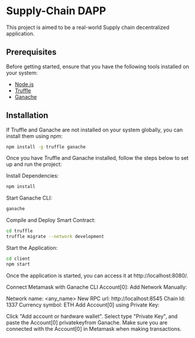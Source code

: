 # Supply-Chain DAPP

This project is aimed to be a real-world Supply chain decentralized application.

## Prerequisites

Before getting started, ensure that you have the following tools installed on your system:

- [Node.js](https://nodejs.org/)
- [Truffle](https://www.trufflesuite.com/truffle)
- [Ganache](https://www.trufflesuite.com/ganache)

## Installation

If Truffle and Ganache are not installed on your system globally, you can install them using npm:

```bash
npm install -g truffle ganache
```

Once you have Truffle and Ganache installed, follow the steps below to set up and run the project:

Install Dependencies:
```bash
npm install
```

Start Ganache CLI:
```bash
ganache
```

Compile and Deploy Smart Contract:
```bash
cd truffle
truffle migrate --network development
```

Start the Application:
```bash
cd client
npm start
```

Once the application is started, you can access it at http://localhost:8080/.

Connect Metamask with Ganache CLI Account[0]:
Add Network Manually:

Network name: <any_name>
New RPC url: http://localhost:8545
Chain Id: 1337
Currency symbol: ETH
Add Account[0] using Private Key:

Click "Add account or hardware wallet".
Select type "Private Key", and paste the Account[0] privatekeyfrom Ganache.
Make sure you are connected with the Account[0] in Metamask when making transactions.
